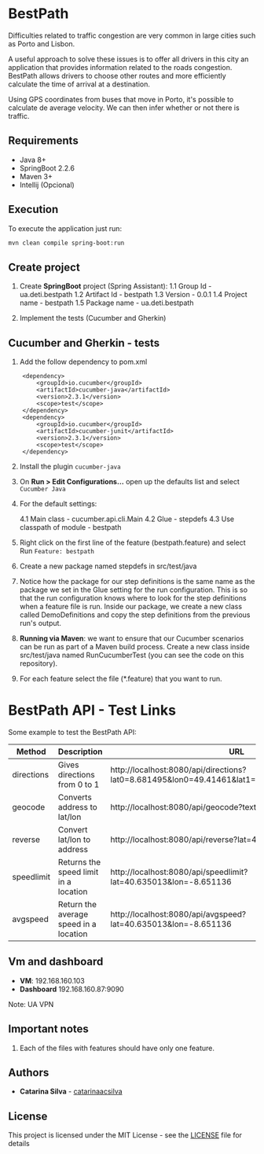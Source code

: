 # BestPath

Difficulties related to traffic congestion are very common in large cities such as Porto and Lisbon.

A useful approach to solve these issues is to offer all drivers in this city an application that provides information related to the roads congestion. BestPath allows drivers to choose other routes and more efficiently calculate the time of arrival at a destination.

Using GPS coordinates from buses that move in Porto, it's possible to calculate de average velocity. We can then infer whether or not there is traffic.


## Requirements

- Java 8+
- SpringBoot 2.2.6
- Maven 3+
- Intellij (Opcional)


## Execution

To execute the application just run:

```bash
mvn clean compile spring-boot:run
```

## Create project

1. Create **SpringBoot** project (Spring Assistant):
    1.1 Group Id - ua.deti.bestpath
    1.2 Artifact Id - bestpath
    1.3 Version - 0.0.1
    1.4 Project name - bestpath
    1.5 Package name - ua.deti.bestpath

2. Implement the tests (Cucumber and Gherkin)


## Cucumber and Gherkin - tests

1. Add the follow dependency to pom.xml

```
	<dependency>
		<groupId>io.cucumber</groupId>
		<artifactId>cucumber-java</artifactId>
		<version>2.3.1</version>
		<scope>test</scope>
	</dependency>
	<dependency>
		<groupId>io.cucumber</groupId>
		<artifactId>cucumber-junit</artifactId>
		<version>2.3.1</version>
		<scope>test</scope>
	</dependency>
```

2. Install the plugin `cucumber-java`

3. On **Run > Edit Configurations…** open up the defaults list and select `Cucumber Java`

4. For the default settings:
    
    4.1 Main class - cucumber.api.cli.Main
    4.2 Glue - stepdefs
    4.3 Use classpath of module - bestpath

5. Right click on the first line of the feature (bestpath.feature) and select Run `Feature: bestpath`

6. Create a new package named stepdefs in src/test/java

7. Notice how the package for our step definitions is the same name as the package we set in the Glue setting for the run configuration. This is so that the run configuration knows where to look for the step definitions when a feature file is run. Inside our package, we create a new class called DemoDefinitions and copy the step definitions from the previous run's output.

8. **Running via Maven**: we want to ensure that our Cucumber scenarios can be run as part of a Maven build process. Create a new class inside src/test/java named RunCucumberTest (you can see the code on this repository).


9. For each feature select the file (*.feature) that you want to run.

# BestPath API - Test Links

Some example to test the BestPath API:

| Method     | Description                  | URL         |
|------------|------------------------------|-------------|
| directions | Gives directions from 0 to 1           | http://localhost:8080/api/directions?lat0=8.681495&lon0=49.41461&lat1=8.687872&lon1=49.420318 |
| geocode    | Converts address to lat/lon            | http://localhost:8080/api/geocode?text=Aveiro |
| reverse    | Convert lat/lon to address             | http://localhost:8080/api/reverse?lat=40.635013&lon=-8.651136 |
| speedlimit | Returns the speed limit in a location  | http://localhost:8080/api/speedlimit?lat=40.635013&lon=-8.651136 |
| avgspeed   | Return the average speed in a location | http://localhost:8080/api/avgspeed?lat=40.635013&lon=-8.651136 |


## Vm and dashboard

- **VM**: 192.168.160.103
- **Dashboard** 192.168.160.87:9090

Note: UA VPN

## Important notes

1. Each of the files with features should have only one feature.

## Authors

* **Catarina Silva** - [catarinaacsilva](https://github.com/catarinaacsilva)

## License

This project is licensed under the MIT License - see the [LICENSE](LICENSE) file for details